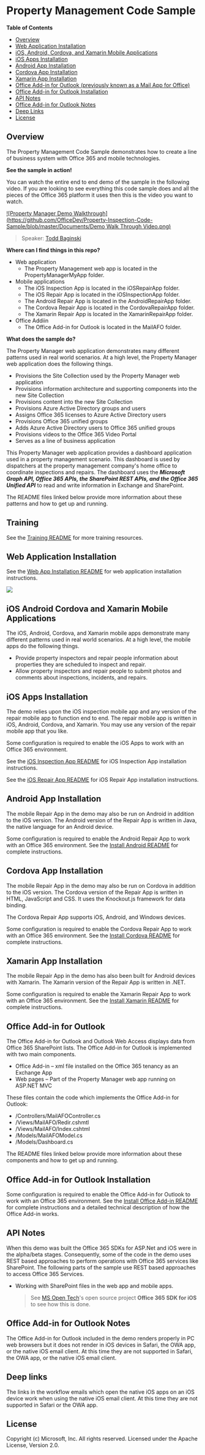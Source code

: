 # Property Management Code Sample

**Table of Contents**

- [Overview](#overview)
- [Web Application Installation](#web-application-installation)
- [iOS, Android, Cordova, and Xamarin Mobile Applications](#ios-android-cordova-and-xamarin-mobile-applications)
- [iOS Apps Installation](#ios-apps-installation)
- [Android App Installation](#android-app-installation)
- [Cordova App Installation](#cordova-app-installation)
- [Xamarin App Installation](#xamarin-app-installation)
- [Office Add-in for Outlook (previously known as a Mail App for Office)](#Office-Add-in-for-Outlook)
- [Office Add-in for Outlook Installation](#office-add-in-for-outlook-installation)
- [API Notes](#api-notes)
- [Office Add-in for Outlook Notes](##office-add-in-for-outlook-notes)
- [Deep Links](#deep-links)
- [License](#license)

## Overview
The Property Management Code Sample demonstrates how to create a line of business system with Office 365 and mobile technologies.

**See the sample in action!**

You can watch the entire end to end demo of the sample in the following video.  If you are looking to see everything this code sample does and all the pieces of the Office 365 platform it uses then this is the video you want to watch.

[![Property Manager Demo Walkthrough](https://github.com/OfficeDev/Property-Inspection-Code-Sample/blob/master/Documents/Demo Walk Through Video.png)](https://youtu.be/0q7vjEegGkk "Click to see the code sample from end to end.")

> Speaker: [Todd Baginski](http://channel9.msdn.com/Events/Speakers/Todd-Baginski)

**Where can I find things in this repo?**

- Web application
	+ The Property Management web app is located in the PropertyManagerMyApp folder.
- Mobile applications
	+ The iOS Inspection App is located in the iOSRepairApp folder.
	+ The iOS Repair App is located in the iOSInspectionApp folder.
	+ The Android Repair App is located in the AndroidRepairApp folder.
	+ The Cordova Repair App is located in the CordovaRepairApp folder.
	+ The Xamarin Repair App is located in the XamarinRepairApp folder.
- Office Addiin
	+ The Office Add-in for Outlook is located in the MailAFO folder.

**What does the sample do?**

The Property Manager web application demonstrates many different patterns used in real world scenarios.  At a high level, the Property Manager web application does the following things.

- Provisions the Site Collection used by the Property Manager web application
- Provisions information architecture and supporting components into the new Site Collection
- Provisions content into the new Site Collection
- Provisions Azure Active Directory groups and users
- Assigns Office 365 licenses to Azure Active Directory users
- Provisions Office 365 unified groups
- Adds Azure Active Directory users to Office 365 unified groups
- Provisions videos to the Office 365 Video Portal
- Serves as a line of business application

This Property Manager web application provides a dashboard application used in a property management scenario.
This dashboard is used by dispatchers at the property management company's home office to coordinate inspections and repairs.
The dashboard uses the ***Microsoft Graph API, Office 365 APIs, the SharePoint REST APIs, and the Office 365 Unified API*** to read and write information in Exchange and SharePoint.

The README files linked below provide more information about these patterns and how to get up and running.

## Training
See the [Training README](https://github.com/OfficeDev/Property-Inspection-Code-Sample/blob/master/README-Training.md) for more training resources.

## Web Application Installation

See the [Web App Installation README](https://github.com/OfficeDev/Property-Inspection-Code-Sample/blob/master/PropertyManagerMyApp/README.md) for web application installation instructions.

![](https://raw.githubusercontent.com/OfficeDev/Property-Inspection-Code-Sample/master/Documents/dashboard%203.jpg)

## iOS Android Cordova and Xamarin Mobile Applications

The iOS, Android, Cordova, and Xamarin mobile apps demonstrate many different patterns used in real world scenarios.  At a high level, the mobile apps do the following things.

- Provide property inspectors and repair people information about properties they are scheduled to inspect and repair.
- Allow property inspectors and repair people to submit photos and comments about inspections, incidents, and repairs.

## iOS Apps Installation

The demo relies upon the iOS inspection mobile app and any version of the repair mobile app to function end to end.  The repair mobile app is written in iOS, Android, Cordova, and Xamarin.  You may use any version of the repair mobile app that you like.  

Some configuration is required to enable the iOS Apps to work with an Office 365 environment.  

See the [iOS Inspection App README](https://github.com/OfficeDev/Property-Inspection-Code-Sample/blob/master/iOSInspectionApp/README-iOS.md) for iOS Inspection App installation instructions.

See the [iOS Repair App README](https://github.com/OfficeDev/Property-Inspection-Code-Sample/blob/master/iOSRepairApp/README-iOS.md) for iOS Repair App installation instructions.

## Android App Installation

The mobile Repair App in the demo may also be run on Android in addition to the iOS version. The Android version of the Repair App is written in Java, the native language for an Android device.  

Some configuration is required to enable the Android Repair App to work with an Office 365 environment.  See the [Install Android README](https://github.com/OfficeDev/Property-Inspection-Code-Sample/blob/master/AndroidRepairApp/README-Android.md) for complete instructions.

## Cordova App Installation

The mobile Repair App in the demo may also be run on Cordova in addition to the iOS version. The Cordova version of the Repair App is written in HTML, JavaScript and CSS.  It uses the Knockout.js framework for data binding.

The Cordova Repair App supports iOS, Android, and Windows devices.

Some configuration is required to enable the Cordova Repair App to work with an Office 365 environment.  See the [Install Cordova README](https://github.com/OfficeDev/Property-Inspection-Code-Sample/blob/master/CordovaRepairApp/README-Cordova.md) for complete instructions.

## Xamarin App Installation

The mobile Repair App in the demo has also been built for Android devices with Xamarin.  The Xamarin version of the Repair App is written in .NET.

Some configuration is required to enable the Xamarin Repair App to work with an Office 365 environment.  See the [Install Xamarin README](https://github.com/OfficeDev/Property-Inspection-Code-Sample/blob/master/XamarinRepairApp/README-Xamarin.md) for complete instructions.

## Office Add-in for Outlook

The Office Add-in for Outlook and Outlook Web Access displays data from Office 365 SharePoint lists.  The Office Add-in for Outlook is implemented with two main components.

- Office Add-in – xml file installed on the Office 365 tenancy as an Exchange App
- Web pages – Part of the Property Manager web app running on ASP.NET MVC

These files contain the code which implements the Office Add-in for Outlook:

- /Controllers/MailAFOController.cs
- /Views/MailAFO/Redir.cshmtl
- /Views/MailAFO/Index.cshtml
- /Models/MailAFOModel.cs
- /Models/Dashboard.cs

The README files linked below provide more information about these components and how to get up and running.

## Office Add-in for Outlook Installation

Some configuration is required to enable the Office Add-in for Outlook to work with an Office 365 environment.  See the [Install Office Add-in README](https://github.com/OfficeDev/Property-Inspection-Code-Sample/blob/master/MailAFO/README-Mail.md) for complete instructions and a detailed technical description of how the Office Add-in works.    

## API Notes
When this demo was built the Office 365 SDKs for ASP.Net and iOS were in the alpha/beta stages.  Consequently, some of the code in the demo uses REST based approaches to perform operations with Office 365 services like SharePoint.  The following parts of the sample use REST based approaches to access Office 365 Services.

* Working with SharePoint files in the web app and mobile apps.  

	> See [MS Open Tech](http://msopentech.com)'s open source project **Office 365 SDK for iOS** to see how this is done.

## Office Add-in for Outlook Notes
The Office Add-in for Outlook included in the demo renders properly in PC web browsers but it does not render in iOS devices in Safari, the OWA app, or the native iOS email client.  At this time they are not supported in Safari, the OWA app, or the native iOS email client.

## Deep links
The links in the workflow emails which open the native iOS apps on an iOS device work when using the native iOS email client.  At this time they are not supported in Safari or the OWA app.

## License
Copyright (c) Microsoft, Inc. All rights reserved. Licensed under the Apache License, Version 2.0.


